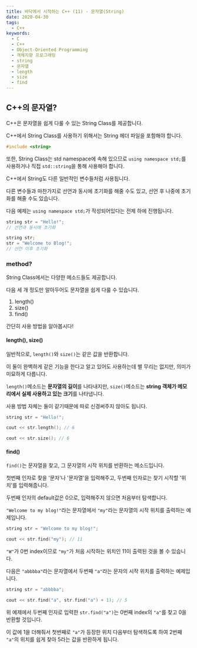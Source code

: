 ```yaml
---
title: 바닥에서 시작하는 C++ (11) - 문자열(String)
date: 2020-04-30
tags:
  - C++
keywords:
  - C
  - C++
  - Object-Oriented Programming
  - 객체지향 프로그래밍
  - string
  - 문자열
  - length
  - size
  - find
---
```


## C++의 문자열?

C++은 문자열을 쉽게 다룰 수 있는 String Class를 제공합니다.

C++에서 String Class를 사용하기 위해서는 String 헤더 파일을 포함해야 합니다.

```cpp
#include <string>
```

또한, String Class는 std namespace에 속해 있으므로 `using namespace std;`를 사용하거나 직접 `std::string`을 통해 사용해야 합니다.

C++에서 String도 다른 일반적인 변수들처럼 사용됩니다.

다른 변수들과 마찬가지로 선언과 동시에 초기화를 해줄 수도 있고, 선언 후 나중에 초기화를 해줄 수도 있습니다.

다음 예제는 `using namespace std;`가 작성되어있다는 전제 하에 진행됩니다.

```cpp
string str = "Hello!";
// 선언과 동시에 초기화

string str;
str = "Welcome to Blog!";
// 선언 이후 초기화
```

### method?

String Class에서는 다양한 메소드들도 제공합니다.

다음 세 개 정도만 알아두어도 문자열을 쉽게 다룰 수 있습니다.

1. length()
2. size()
3. find()

간단히 사용 방법을 알아봅시다!

#### length(), size()

일반적으로, `length()`와 `size()`는 같은 값을 반환합니다.

이 둘이 완벽하게 같은 기능을 한다고 알고 있어도 사용하는데 별 무리는 없지만, 의미가 미묘하게 다릅니다.

`length()`메소드는 **문자열의 길이**를 나타내지만, `size()`메소드는 **string 객체가 메모리에서 실제 사용하고 있는 크기**를 나타냅니다.

사용 방법 자체는 둘이 같기때문에 따로 신경써주지 않아도 됩니다.

```cpp
string str = "Hello!";

cout << str.length(); // 6

cout << str.size(); // 6
```

#### find()

`find()`는 문자열을 찾고, 그 문자열의 시작 위치를 반환하는 메소드입니다.

첫번째 인자로 찾을 '문자'나 '문자열'을 입력해주고, 두번째 인자로는 찾기 시작할 '위치'를 입력해줍니다.

두번째 인자의 default값은 0으로, 입력해주지 않으면 처음부터 탐색합니다.

`"Welcome to my blog!"`라는 문자열에서 `"my"`라는 문자열의 시작 위치를 출력하는 예제입니다.

```cpp
string str = "Welcome to my blog!";

cout << str.find("my"); // 11
```

`"W"`가 0번 index이므로 `"my"`가 처음 시작하는 위치인 11이 출력된 것을 볼 수 있습니다.

다음은 `"abbbba"`라는 문자열에서 두번째 `"a"`라는 문자의 시작 위치를 출력하는 예제입니다.

```cpp
string str = "abbbba";

cout << str.find("a", str.find("a") + 1); // 5
```

위 예제에서 두번째 인자로 입력한 `str.find("a")`는 0번째 index의 `"a"`를 찾고 0을 반환할 것입니다.

이 값에 1을 더해줘서 첫번째로 `"a"`가 등장한 위치 다음부터 탐색하도록 하여 2번째 `"a"`의 위치를 쉽게 찾아 5라는 값을 반환하게 됩니다.

